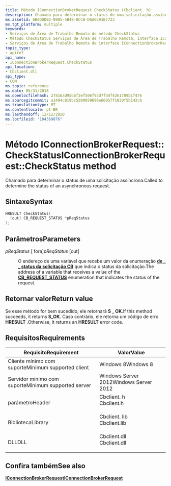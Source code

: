 ```yaml
---
title: Método IConnectionBrokerRequest CheckStatus (Cbclient. h)
description: Chamado para determinar o status de uma solicitação assíncrona.
ms.assetid: 6B0DDDB2-9905-4B48-8CCB-D6A6591B7723
ms.tgt_platform: multiple
keywords:
- Serviços de Área de Trabalho Remota do método CheckStatus
- Método CheckStatus Serviços de Área de Trabalho Remota, interface IConnectionBrokerRequest
- Serviços de Área de Trabalho Remota de interface IConnectionBrokerRequest, método CheckStatus
topic_type:
- apiref
api_name:
- IConnectionBrokerRequest.CheckStatus
api_location:
- Cbclient.dll
api_type:
- COM
ms.topic: reference
ms.date: 05/31/2018
ms.openlocfilehash: 27816ad95bbf3ef506f93d7fd4f4261709b1f476
ms.sourcegitcommit: a1494c819bc5200050696e66057f1020f5b142cb
ms.translationtype: MT
ms.contentlocale: pt-BR
ms.lasthandoff: 12/12/2020
ms.locfileid: "104369876"
---
```

# <a name="iconnectionbrokerrequestcheckstatus-method"></a><span data-ttu-id="67c28-106">Método IConnectionBrokerRequest:: CheckStatus</span><span class="sxs-lookup"><span data-stu-id="67c28-106">IConnectionBrokerRequest::CheckStatus method</span></span>

<span data-ttu-id="67c28-107">Chamado para determinar o status de uma solicitação assíncrona.</span><span class="sxs-lookup"><span data-stu-id="67c28-107">Called to determine the status of an asynchronous request.</span></span>

## <a name="syntax"></a><span data-ttu-id="67c28-108">Sintaxe</span><span class="sxs-lookup"><span data-stu-id="67c28-108">Syntax</span></span>


```C++
HRESULT CheckStatus(
  [out] CB_REQUEST_STATUS *pReqStatus
);
```



## <a name="parameters"></a><span data-ttu-id="67c28-109">Parâmetros</span><span class="sxs-lookup"><span data-stu-id="67c28-109">Parameters</span></span>

<dl> <dt>

<span data-ttu-id="67c28-110">*pReqStatus* \[ fora\]</span><span class="sxs-lookup"><span data-stu-id="67c28-110">*pReqStatus* \[out\]</span></span>
</dt> <dd>

<span data-ttu-id="67c28-111">O endereço de uma variável que recebe um valor da enumeração [**de \_ \_ status da solicitação CB**](cb-request-status.md) que indica o status da solicitação.</span><span class="sxs-lookup"><span data-stu-id="67c28-111">The address of a variable that receives a value of the [**CB\_REQUEST\_STATUS**](cb-request-status.md) enumeration that indicates the status of the request.</span></span>

</dd> </dl>

## <a name="return-value"></a><span data-ttu-id="67c28-112">Retornar valor</span><span class="sxs-lookup"><span data-stu-id="67c28-112">Return value</span></span>

<span data-ttu-id="67c28-113">Se esse método for bem sucedido, ele retornará **S \_ OK**.</span><span class="sxs-lookup"><span data-stu-id="67c28-113">If this method succeeds, it returns **S\_OK**.</span></span> <span data-ttu-id="67c28-114">Caso contrário, ele retorna um código de erro **HRESULT** .</span><span class="sxs-lookup"><span data-stu-id="67c28-114">Otherwise, it returns an **HRESULT** error code.</span></span>

## <a name="requirements"></a><span data-ttu-id="67c28-115">Requisitos</span><span class="sxs-lookup"><span data-stu-id="67c28-115">Requirements</span></span>



| <span data-ttu-id="67c28-116">Requisito</span><span class="sxs-lookup"><span data-stu-id="67c28-116">Requirement</span></span> | <span data-ttu-id="67c28-117">Valor</span><span class="sxs-lookup"><span data-stu-id="67c28-117">Value</span></span> |
|-------------------------------------|-----------------------------------------------------------------------------------------|
| <span data-ttu-id="67c28-118">Cliente mínimo com suporte</span><span class="sxs-lookup"><span data-stu-id="67c28-118">Minimum supported client</span></span><br/> | <span data-ttu-id="67c28-119">Windows 8</span><span class="sxs-lookup"><span data-stu-id="67c28-119">Windows 8</span></span><br/>                                                                    |
| <span data-ttu-id="67c28-120">Servidor mínimo com suporte</span><span class="sxs-lookup"><span data-stu-id="67c28-120">Minimum supported server</span></span><br/> | <span data-ttu-id="67c28-121">Windows Server 2012</span><span class="sxs-lookup"><span data-stu-id="67c28-121">Windows Server 2012</span></span><br/>                                                          |
| <span data-ttu-id="67c28-122">parâmetro</span><span class="sxs-lookup"><span data-stu-id="67c28-122">Header</span></span><br/>                   | <dl> <span data-ttu-id="67c28-123"><dt>Cbclient. h</dt></span><span class="sxs-lookup"><span data-stu-id="67c28-123"><dt>Cbclient.h</dt></span></span> </dl>   |
| <span data-ttu-id="67c28-124">Biblioteca</span><span class="sxs-lookup"><span data-stu-id="67c28-124">Library</span></span><br/>                  | <dl> <span data-ttu-id="67c28-125"><dt>Cbclient. lib</dt></span><span class="sxs-lookup"><span data-stu-id="67c28-125"><dt>Cbclient.lib</dt></span></span> </dl> |
| <span data-ttu-id="67c28-126">DLL</span><span class="sxs-lookup"><span data-stu-id="67c28-126">DLL</span></span><br/>                      | <dl> <span data-ttu-id="67c28-127"><dt>Cbclient.dll</dt></span><span class="sxs-lookup"><span data-stu-id="67c28-127"><dt>Cbclient.dll</dt></span></span> </dl> |



## <a name="see-also"></a><span data-ttu-id="67c28-128">Confira também</span><span class="sxs-lookup"><span data-stu-id="67c28-128">See also</span></span>

<dl> <dt>

[<span data-ttu-id="67c28-129">**IConnectionBrokerRequest**</span><span class="sxs-lookup"><span data-stu-id="67c28-129">**IConnectionBrokerRequest**</span></span>](iconnectionbrokerrequest.md)
</dt> </dl>

 

 






